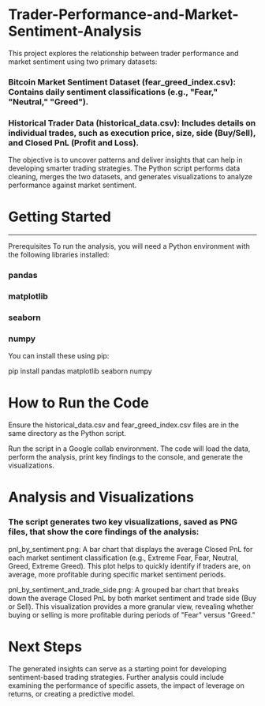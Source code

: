 # Trader-Performance-and-Market-Sentiment-Analysis
This project explores the relationship between trader performance and market sentiment using two primary datasets:

### Bitcoin Market Sentiment Dataset (fear_greed_index.csv): Contains daily sentiment classifications (e.g., "Fear," "Neutral," "Greed").

### Historical Trader Data (historical_data.csv): Includes details on individual trades, such as execution price, size, side (Buy/Sell), and Closed PnL (Profit and Loss).

The objective is to uncover patterns and deliver insights that can help in developing smarter trading strategies. The Python script performs data cleaning, merges the two datasets, and generates visualizations to analyze performance against market sentiment.

# Getting Started
--- 
Prerequisites
To run the analysis, you will need a Python environment with the following libraries installed:

### pandas

### matplotlib

### seaborn

### numpy

You can install these using pip:

pip install pandas matplotlib seaborn numpy

# How to Run the Code
Ensure the historical_data.csv and fear_greed_index.csv files are in the same directory as the Python script.

Run the script in a Google collab environment. The code will load the data, perform the analysis, print key findings to the console, and generate the visualizations.

# Analysis and Visualizations

### The script generates two key visualizations, saved as PNG files, that show the core findings of the analysis:

pnl_by_sentiment.png: A bar chart that displays the average Closed PnL for each market sentiment classification (e.g., Extreme Fear, Fear, Neutral, Greed, Extreme Greed). This plot helps to quickly identify if traders are, on average, more profitable during specific market sentiment periods.

pnl_by_sentiment_and_trade_side.png: A grouped bar chart that breaks down the average Closed PnL by both market sentiment and trade side (Buy or Sell). This visualization provides a more granular view, revealing whether buying or selling is more profitable during periods of "Fear" versus "Greed."

# Next Steps
The generated insights can serve as a starting point for developing sentiment-based trading strategies. Further analysis could include examining the performance of specific assets, the impact of leverage on returns, or creating a predictive model.
